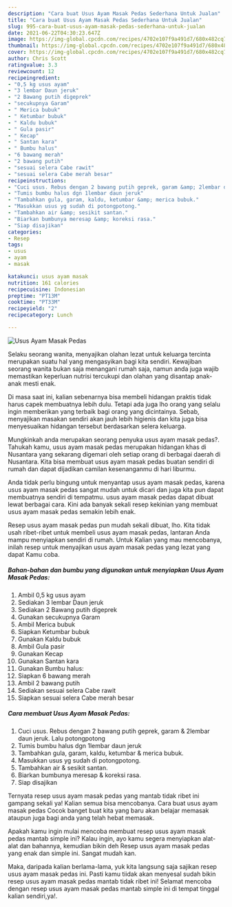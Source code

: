```yaml
---
description: "Cara buat Usus Ayam Masak Pedas Sederhana Untuk Jualan"
title: "Cara buat Usus Ayam Masak Pedas Sederhana Untuk Jualan"
slug: 995-cara-buat-usus-ayam-masak-pedas-sederhana-untuk-jualan
date: 2021-06-22T04:30:23.647Z
image: https://img-global.cpcdn.com/recipes/4702e107f9a491d7/680x482cq70/usus-ayam-masak-pedas-foto-resep-utama.jpg
thumbnail: https://img-global.cpcdn.com/recipes/4702e107f9a491d7/680x482cq70/usus-ayam-masak-pedas-foto-resep-utama.jpg
cover: https://img-global.cpcdn.com/recipes/4702e107f9a491d7/680x482cq70/usus-ayam-masak-pedas-foto-resep-utama.jpg
author: Chris Scott
ratingvalue: 3.3
reviewcount: 12
recipeingredient:
- "0,5 kg usus ayam"
- "3 lembar Daun jeruk"
- "2 Bawang putih digeprek"
- "secukupnya Garam"
- " Merica bubuk"
- " Ketumbar bubuk"
- " Kaldu bubuk"
- " Gula pasir"
- " Kecap"
- " Santan kara"
- " Bumbu halus"
- "6 bawang merah"
- "2 bawang putih"
- "sesuai selera Cabe rawit"
- "sesuai selera Cabe merah besar"
recipeinstructions:
- "Cuci usus. Rebus dengan 2 bawang putih geprek, garam &amp; 2lembar daun jeruk. Lalu potongpotong"
- "Tumis bumbu halus dgn 1lembar daun jeruk"
- "Tambahkan gula, garam, kaldu, ketumbar &amp; merica bubuk."
- "Masukkan usus yg sudah di potongpotong."
- "Tambahkan air &amp; sesikit santan."
- "Biarkan bumbunya meresap &amp; koreksi rasa."
- "Siap disajikan"
categories:
- Resep
tags:
- usus
- ayam
- masak

katakunci: usus ayam masak 
nutrition: 161 calories
recipecuisine: Indonesian
preptime: "PT13M"
cooktime: "PT33M"
recipeyield: "2"
recipecategory: Lunch

---
```



![Usus Ayam Masak Pedas](https://img-global.cpcdn.com/recipes/4702e107f9a491d7/680x482cq70/usus-ayam-masak-pedas-foto-resep-utama.jpg)

Selaku seorang wanita, menyajikan olahan lezat untuk keluarga tercinta merupakan suatu hal yang mengasyikan bagi kita sendiri. Kewajiban seorang  wanita bukan saja menangani rumah saja, namun anda juga wajib memastikan keperluan nutrisi tercukupi dan olahan yang disantap anak-anak mesti enak.

Di masa  saat ini, kalian sebenarnya bisa membeli hidangan praktis tidak harus capek membuatnya lebih dulu. Tetapi ada juga lho orang yang selalu ingin memberikan yang terbaik bagi orang yang dicintainya. Sebab, menyajikan masakan sendiri akan jauh lebih higienis dan kita juga bisa menyesuaikan hidangan tersebut berdasarkan selera keluarga. 



Mungkinkah anda merupakan seorang penyuka usus ayam masak pedas?. Tahukah kamu, usus ayam masak pedas merupakan hidangan khas di Nusantara yang sekarang digemari oleh setiap orang di berbagai daerah di Nusantara. Kita bisa membuat usus ayam masak pedas buatan sendiri di rumah dan dapat dijadikan camilan kesenanganmu di hari liburmu.

Anda tidak perlu bingung untuk menyantap usus ayam masak pedas, karena usus ayam masak pedas sangat mudah untuk dicari dan juga kita pun dapat membuatnya sendiri di tempatmu. usus ayam masak pedas dapat dibuat lewat berbagai cara. Kini ada banyak sekali resep kekinian yang membuat usus ayam masak pedas semakin lebih enak.

Resep usus ayam masak pedas pun mudah sekali dibuat, lho. Kita tidak usah ribet-ribet untuk membeli usus ayam masak pedas, lantaran Anda mampu menyiapkan sendiri di rumah. Untuk Kalian yang mau mencobanya, inilah resep untuk menyajikan usus ayam masak pedas yang lezat yang dapat Kamu coba.

<!--inarticleads1-->

##### Bahan-bahan dan bumbu yang digunakan untuk menyiapkan Usus Ayam Masak Pedas:

1. Ambil 0,5 kg usus ayam
1. Sediakan 3 lembar Daun jeruk
1. Sediakan 2 Bawang putih digeprek
1. Gunakan secukupnya Garam
1. Ambil  Merica bubuk
1. Siapkan  Ketumbar bubuk
1. Gunakan  Kaldu bubuk
1. Ambil  Gula pasir
1. Gunakan  Kecap
1. Gunakan  Santan kara
1. Gunakan  Bumbu halus:
1. Siapkan 6 bawang merah
1. Ambil 2 bawang putih
1. Sediakan sesuai selera Cabe rawit
1. Siapkan sesuai selera Cabe merah besar




<!--inarticleads2-->

##### Cara membuat Usus Ayam Masak Pedas:

1. Cuci usus. Rebus dengan 2 bawang putih geprek, garam &amp; 2lembar daun jeruk. Lalu potongpotong
1. Tumis bumbu halus dgn 1lembar daun jeruk
1. Tambahkan gula, garam, kaldu, ketumbar &amp; merica bubuk.
1. Masukkan usus yg sudah di potongpotong.
1. Tambahkan air &amp; sesikit santan.
1. Biarkan bumbunya meresap &amp; koreksi rasa.
1. Siap disajikan




Ternyata resep usus ayam masak pedas yang mantab tidak ribet ini gampang sekali ya! Kalian semua bisa mencobanya. Cara buat usus ayam masak pedas Cocok banget buat kita yang baru akan belajar memasak ataupun juga bagi anda yang telah hebat memasak.

Apakah kamu ingin mulai mencoba membuat resep usus ayam masak pedas mantab simple ini? Kalau ingin, ayo kamu segera menyiapkan alat-alat dan bahannya, kemudian bikin deh Resep usus ayam masak pedas yang enak dan simple ini. Sangat mudah kan. 

Maka, daripada kalian berlama-lama, yuk kita langsung saja sajikan resep usus ayam masak pedas ini. Pasti kamu tiidak akan menyesal sudah bikin resep usus ayam masak pedas mantab tidak ribet ini! Selamat mencoba dengan resep usus ayam masak pedas mantab simple ini di tempat tinggal kalian sendiri,ya!.

